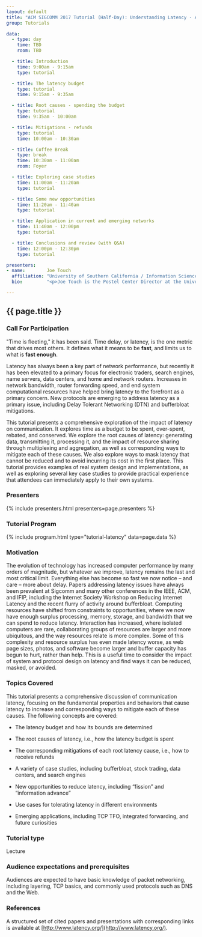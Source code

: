 ```yaml
---
layout: default
title: "ACM SIGCOMM 2017 Tutorial (Half-Day): Understanding Latency - A Root Cost and Mitigation Approach"
group: Tutorials

data:
  - type: day
    time: TBD
    room: TBD

  - title: Introduction
    time: 9:00am - 9:15am
    type: tutorial

  - title: The latency budget
    type: tutorial
    time: 9:15am - 9:35am

  - title: Root causes - spending the budget
    type: tutorial
    time: 9:35am - 10:00am

  - title: Mitigations - refunds
    type: tutorial
    time: 10:00am - 10:30am

  - title: Coffee Break
    type: break
    time: 10:30am - 11:00am
    room: Foyer

  - title: Exploring case studies
    time: 11:00am - 11:20am
    type: tutorial

  - title: Some new opportunities
    time: 11:20am - 11:40am
    type: tutorial

  - title: Application in current and emerging networks
    time: 11:40am - 12:00pm
    type: tutorial

  - title: Conclusions and review (with Q&A)
    time: 12:00pm - 12:30pm
    type: tutorial

presenters:
- name:        Joe Touch
  affiliation: "University of Southern California / Information Sciences Institute"
  bio:         "<p>Joe Touch is the Postel Center Director at the University of Southern California's Information Sciences Institute and a Research Associate Professor of CS and EE/Systems. He received a B.S. in biophysics and CS from the Univ. of Scranton in 1985, an M.S. in CS from Cornell Univ. in 1987, and a Ph.D. in CS from the Univ. of Pennsylvania in 1992. He joined ISI in 1992 and his current projects involve recursive virtual networks, optical Internets, and high-performance network security. His interests include Internet protocols, network architecture, and network device design. He also served as an \"IPA\" as USAF SMC TSAT Space Segment Senior Network Engineer and ACG Network Chief from 2006-2010. He holds 5 US patents and published over 150 papers in conferences and journals. Joe is in Sigma Xi, an ACM Distinguished Scientist, an IEEE Senior Member and Communications Society Distinguished Lecturer, and an OSA Senior Member, Traveling Lecturer, and Nonlinear Optics TG co-chair. He is active in the IETF in the Transport, Internet, and Security Areas, serves on numerous conference committees. His \"first principles approach to computer networking\" course, based on his Recursive Network Architecture, is under development as a textbook. Joe has nearly three decadess of experience analyzing latency and his latency-focused publications include his Ph.D. dissertation.</p>"

---
```


## {{ page.title }}

### Call For Participation

"Time is fleeting," it has been said. Time delay, or latency, is the one metric that drives most others. It defines what it means to be **fast**, and limits us to what is **fast enough**.

Latency has always been a key part of network performance, but recently it has been elevated to a primary focus for electronic traders, search engines, name servers, data centers, and home and network routers. Increases in network bandwidth, router forwarding speed, and end system computational resources have helped bring latency to the forefront as a primary concern. New protocols are emerging to address latency as a primary issue, including Delay Tolerant Networking (DTN) and bufferbloat mitigations.

This tutorial presents a comprehensive exploration of the impact of latency on communication. It explores time as a budget to be spent, over-spent, rebated, and conserved. We explore the root causes of latency: generating data, transmitting it, processing it, and the impact of resource sharing through multiplexing and aggregation, as well as corresponding ways to mitigate each of these causes. We also explore ways to mask latency that cannot be reduced and to avoid incurring its cost in the first place. This tutorial provides examples of real system design and implementations, as well as exploring several key case studies to provide practical experience that attendees can immediately apply to their own systems.

### Presenters

{% include presenters.html presenters=page.presenters %}

### Tutorial Program

{% include program.html type="tutorial-latency" data=page.data %}

### Motivation

The evolution of technology has increased computer performance by many orders of magnitude, but whatever we improve, latency remains the last and most critical limit. Everything else has become so fast we now notice – and care – more about delay. Papers addressing latency issues have always been prevalent at Sigcomm and many other conferences in the IEEE, ACM, and IFIP, including the Internet Society Workshop on Reducing Internet Latency and the recent flurry of activity around bufferbloat. Computing resources have shifted from constraints to opportunities, where we now have enough surplus processing, memory, storage, and bandwidth that we can spend to reduce latency. Interaction has increased, where isolated computers are rare, collaborating groups of resources are larger and more ubiquitous, and the way resources relate is more complex. Some of this complexity and resource surplus has even made latency worse, as web page sizes, photos, and software become larger and buffer capacity has begun to hurt, rather than help. This is a useful time to consider the impact of system and protocol design on latency and find ways it can be reduced, masked, or avoided.

### Topics Covered

This tutorial presents a comprehensive discussion of communication latency, focusing on the fundamental properties and behaviors that cause latency to increase and corresponding ways to mitigate each of these causes. The following concepts are covered:

- The latency budget and how its bounds are determined

- The root causes of latency, i.e., how the latency budget is spent

- The corresponding mitigations of each root latency cause, i.e., how to receive refunds

- A variety of case studies, including bufferbloat, stock trading, data centers, and search engines

- New opportunities to reduce latency, including “fission” and “information advance”

- Use cases for tolerating latency in different environments

- Emerging applications, including TCP TFO, integrated forwarding, and future curiosities

### Tutorial type
Lecture

### Audience expectations and prerequisites

Audiences are expected to have basic knowledge of packet networking, including layering, TCP basics, and commonly used protocols such as DNS and the Web.

### References

A structured set of cited papers and presentations with corresponding links is available at [http://www.latency.org/](http://www.latency.org/).
